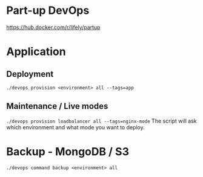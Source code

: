Part-up DevOps
=================

https://hub.docker.com/r/lifely/partup

# Application

## Deployment
`./devops provision <environment> all --tags=app`

## Maintenance / Live modes
`./devops provision loadbalancer all --tags=nginx-mode`
The script will ask which environment and what mode you want to deploy.

# Backup - MongoDB / S3
`./devops command backup <environment> all`
